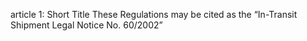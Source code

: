 article 1: Short Title 
These Regulations may be cited as the “In-Transit Shipment Legal Notice No. 60&#x2F;2002”
<ul>
</ul>